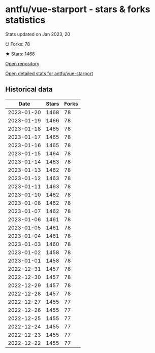 # antfu/vue-starport - stars & forks statistics

Stats updated on Jan 2023, 20

☋ Forks: 78

★ Stars: 1468

[Open repository](https://github.com/antfu/vue-starport)

[Open detailed stats for antfu/vue-starport](https://reviewgithub.com/rep/antfu/vue-starport)

## Historical data
| Date | Stars | Forks |
|------|-------|-------|
| 2023-01-20 | 1468 | 78 | 
| 2023-01-19 | 1466 | 78 | 
| 2023-01-18 | 1465 | 78 | 
| 2023-01-17 | 1465 | 78 | 
| 2023-01-16 | 1465 | 78 | 
| 2023-01-15 | 1464 | 78 | 
| 2023-01-14 | 1463 | 78 | 
| 2023-01-13 | 1462 | 78 | 
| 2023-01-12 | 1463 | 78 | 
| 2023-01-11 | 1463 | 78 | 
| 2023-01-10 | 1462 | 78 | 
| 2023-01-08 | 1462 | 78 | 
| 2023-01-07 | 1462 | 78 | 
| 2023-01-06 | 1461 | 78 | 
| 2023-01-05 | 1461 | 78 | 
| 2023-01-04 | 1461 | 78 | 
| 2023-01-03 | 1460 | 78 | 
| 2023-01-02 | 1458 | 78 | 
| 2023-01-01 | 1458 | 78 | 
| 2022-12-31 | 1457 | 78 | 
| 2022-12-30 | 1457 | 78 | 
| 2022-12-29 | 1457 | 78 | 
| 2022-12-28 | 1457 | 78 | 
| 2022-12-27 | 1455 | 77 | 
| 2022-12-26 | 1455 | 77 | 
| 2022-12-25 | 1455 | 77 | 
| 2022-12-24 | 1455 | 77 | 
| 2022-12-23 | 1455 | 77 | 
| 2022-12-22 | 1455 | 77 | 

